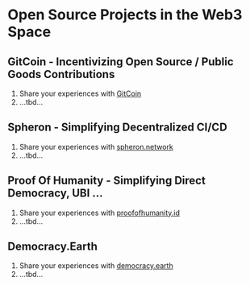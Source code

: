 # Open Source Projects in the Web3 Space

## GitCoin - Incentivizing Open Source / Public Goods Contributions
1. Share your experiences with [GitCoin](https://gitcoin.co/)
2. ...tbd... 

## Spheron - Simplifying Decentralized CI/CD
1. Share your experiences with [spheron.network](https://spheron.network)
2. ...tbd... 

## Proof Of Humanity - Simplifying Direct Democracy, UBI ...
1. Share your experiences with [proofofhumanity.id](https://www.proofofhumanity.id/)
2. ...tbd... 

## Democracy.Earth
1. Share your experiences with [democracy.earth](https://democracy.earth/)
2. ...tbd... 



